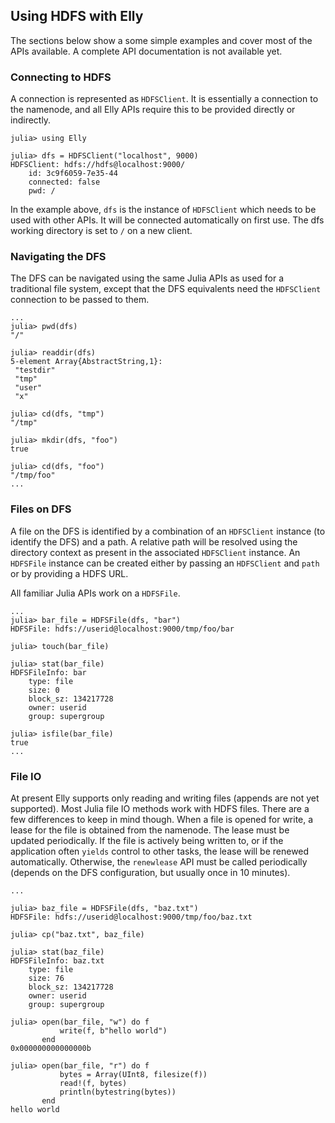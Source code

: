 ## Using HDFS with Elly

The sections below show a some simple examples and cover most of the APIs available. A complete API documentation is not available yet.

### Connecting to HDFS
A connection is represented as `HDFSClient`. It is essentially a connection to the namenode, and all Elly APIs require this to be provided directly or indirectly.

````
julia> using Elly

julia> dfs = HDFSClient("localhost", 9000)
HDFSClient: hdfs://hdfs@localhost:9000/
    id: 3c9f6059-7e35-44
    connected: false
    pwd: /
````

In the example above, `dfs` is the instance of `HDFSClient` which needs to be used with other APIs. It will be connected automatically on first use. The dfs working directory is set to `/` on a new client.

### Navigating the DFS
The DFS can be navigated using the same Julia APIs as used for a traditional file system, except that the DFS equivalents need the `HDFSClient` connection to be passed to them.

````
...
julia> pwd(dfs)
"/"

julia> readdir(dfs)
5-element Array{AbstractString,1}:
 "testdir" 
 "tmp"     
 "user"    
 "x"       
 
julia> cd(dfs, "tmp")
"/tmp"

julia> mkdir(dfs, "foo")
true

julia> cd(dfs, "foo")
"/tmp/foo"
...
````

### Files on DFS
A file on the DFS is identified by a combination of an `HDFSClient` instance (to identify the DFS) and a path. A relative path will be resolved using the directory context as present in the associated `HDFSClient` instance. An `HDFSFile` instance can be created either by passing an `HDFSClient` and `path` or by providing a HDFS URL.

All familiar Julia APIs work on a `HDFSFile`.

````
...
julia> bar_file = HDFSFile(dfs, "bar")
HDFSFile: hdfs://userid@localhost:9000/tmp/foo/bar

julia> touch(bar_file)

julia> stat(bar_file)
HDFSFileInfo: bar
    type: file
    size: 0
    block_sz: 134217728
    owner: userid
    group: supergroup

julia> isfile(bar_file)
true
...
````

### File IO
At present Elly supports only reading and writing files (appends are not yet supported). Most Julia file IO methods work with HDFS files. There are a few differences to keep in mind though. When a file is opened for write, a lease for the file is obtained from the namenode. The lease must be updated periodically. If the file is actively being written to, or if the application often `yields` control to other tasks, the lease will be renewed automatically. Otherwise, the `renewlease` API must be called periodically (depends on the DFS configuration, but usually once in 10 minutes).

````
...

julia> baz_file = HDFSFile(dfs, "baz.txt")
HDFSFile: hdfs://userid@localhost:9000/tmp/foo/baz.txt

julia> cp("baz.txt", baz_file)

julia> stat(baz_file)
HDFSFileInfo: baz.txt
    type: file
    size: 76
    block_sz: 134217728
    owner: userid
    group: supergroup

julia> open(bar_file, "w") do f
           write(f, b"hello world")
       end
0x000000000000000b

julia> open(bar_file, "r") do f
           bytes = Array(UInt8, filesize(f))
           read!(f, bytes)
           println(bytestring(bytes))
       end
hello world
````

